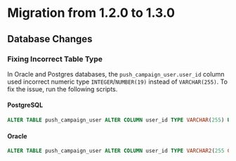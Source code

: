 # Migration from 1.2.0 to 1.3.0

## Database Changes

### Fixing Incorrect Table Type

In Oracle and Postgres databases, the `push_campaign_user.user_id` column used incorrect numeric type `INTEGER`/`NUMBER(19)` instead of `VARCHAR(255)`. To fix the issue, run the following scripts.

#### PostgreSQL

```sql
ALTER TABLE push_campaign_user ALTER COLUMN user_id TYPE VARCHAR(255) USING user_id::VARCHAR(255);
```

#### Oracle

```sql
ALTER TABLE push_campaign_user ALTER COLUMN user_id TYPE VARCHAR2(255 CHAR) USING user_id::VARCHAR2(255 CHAR);
```
